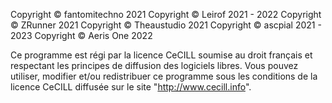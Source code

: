 Copyright © fantomitechno 2021
Copyright © Leirof 2021 - 2022
Copyright © ZRunner 2021
Copyright © Theaustudio 2021
Copyright © ascpial 2021 - 2023
Copyright © Aeris One 2022

Ce programme est régi par la licence CeCILL soumise au droit français et
respectant les principes de diffusion des logiciels libres. Vous pouvez
utiliser, modifier et/ou redistribuer ce programme sous les conditions
de la licence CeCILL diffusée sur le site "http://www.cecill.info".
